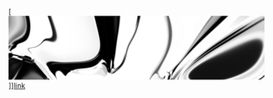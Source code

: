 [![neuralart][thumbnail]]][link]

[thumbnail]: https://github.com/dstein64/dstein64/blob/neuralart_202101152219/neuralart-thumbnail.jpg?raw=true
[link]: https://github.com/dstein64/dstein64/blob/neuralart_202101152219/neuralart.png?raw=true
